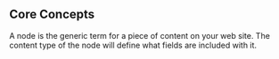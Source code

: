 ## Core Concepts
A node is the generic term for a piece of content on your web site. The content type of the node will define what fields are included with it. 
